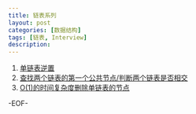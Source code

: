 ```yaml
---
title: 链表系列
layout: post
categories: [数据结构]
tags: [链表, Interview]
description:    
--- 
```


1. [单链表逆置]()
2. [查找两个链表的第一个公共节点/判断两个链表是否相交]()
3. [O(1)的时间复杂度删除单链表的节点]()


-EOF-
